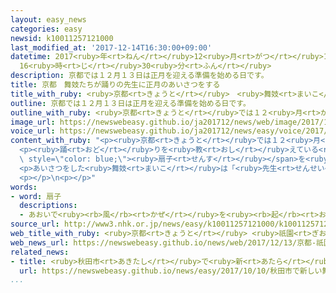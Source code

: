 ```yaml
---
layout: easy_news
categories: easy
newsid: k10011257121000
last_modified_at: '2017-12-14T16:30:00+09:00'
datetime: 2017<ruby>年<rt>ねん</rt></ruby>12<ruby>月<rt>がつ</rt></ruby>14<ruby>日<rt>にち</rt></ruby>
  16<ruby>時<rt>じ</rt></ruby>30<ruby>分<rt>ふん</rt></ruby>
description: 京都では１２月１３日は正月を迎える準備を始める日です。
title: 京都　舞妓たちが踊りの先生に正月のあいさつをする
title_with_ruby: <ruby>京都<rt>きょうと</rt></ruby>　<ruby>舞妓<rt>まいこ</rt></ruby>たちが<ruby>踊<rt>おど</rt></ruby>りの<ruby>先生<rt>せんせい</rt></ruby>に<ruby>正月<rt>しょうがつ</rt></ruby>のあいさつをする
outline: 京都では１２月１３日は正月を迎える準備を始める日です。
outline_with_ruby: <ruby>京都<rt>きょうと</rt></ruby>では１２<ruby>月<rt>がつ</rt></ruby>１３<ruby>日<rt>にち</rt></ruby>は<ruby>正月<rt>しょうがつ</rt></ruby>を<ruby>迎<rt>むか</rt></ruby>える<ruby>準備<rt>じゅんび</rt></ruby>を<ruby>始<rt>はじ</rt></ruby>める<ruby>日<rt>ひ</rt></ruby>です。
image_url: https://newswebeasy.github.io/ja201712/news/web/image/2017/12/13/K10011257121_1712131307_1712131352_01_02.jpg
voice_url: https://newswebeasy.github.io/ja201712/news/easy/voice/2017/12/14/k10011257121000.mp3
content_with_ruby: "<p><ruby>京都<rt>きょうと</rt></ruby>では１２<ruby>月<rt>がつ</rt></ruby>１３<ruby>日<rt>にち</rt></ruby>は<ruby>正月<rt>しょうがつ</rt></ruby>を<ruby>迎<rt>むか</rt></ruby>える<ruby>準備<rt>じゅんび</rt></ruby>を<ruby>始<rt>はじ</rt></ruby>める<ruby>日<rt>ひ</rt></ruby>です。<ruby>芸妓<rt>げいこ</rt></ruby>や<ruby>舞妓<rt>まいこ</rt></ruby>はこの<ruby>日<rt>ひ</rt></ruby>に、<ruby>踊<rt>おど</rt></ruby>りの<ruby>先生<rt>せんせい</rt></ruby>や<ruby>歌<rt>うた</rt></ruby>や<ruby>踊<rt>おど</rt></ruby>りを<ruby>見<rt>み</rt></ruby>せる<ruby>店<rt>みせ</rt></ruby>などへ<ruby>正月<rt>しょうがつ</rt></ruby>のあいさつに<ruby>行<rt>い</rt></ruby>く<ruby>習慣<rt>しゅうかん</rt></ruby>があります。</p>\n\
  <p><ruby>踊<rt>おど</rt></ruby>りを<ruby>教<rt>おし</rt></ruby>えている<ruby>井上<rt>いのうえ</rt></ruby><ruby>八千代<rt>やちよ</rt></ruby>さんの<ruby>所<rt>ところ</rt></ruby>へは、<ruby>芸妓<rt>げいこ</rt></ruby>や<ruby>舞妓<rt>まいこ</rt></ruby>が<ruby>着物<rt>きもの</rt></ruby>を<ruby>着<rt>き</rt></ruby>てあいさつに<ruby>来<rt>き</rt></ruby>ました。<ruby>芸妓<rt>げいこ</rt></ruby>や<ruby>舞妓<rt>まいこ</rt></ruby>は「おめでとうございます。これからもよろしくお<ruby>願<rt>ねが</rt></ruby>いします」とあいさつをしました。<ruby>井上<rt>いのうえ</rt></ruby>さんは「おめでとうございます。<ruby>頑張<rt>がんば</rt></ruby>ってくださいね」などと<ruby>言<rt>い</rt></ruby>って、お<ruby>祝<rt>いわ</rt></ruby>いの<span\
  \ style=\"color: blue;\"><ruby>扇子<rt>せんす</rt></ruby></span>を<ruby>渡<rt>わた</rt></ruby>しました。</p>\n\
  <p>あいさつをした<ruby>舞妓<rt>まいこ</rt></ruby>は「<ruby>先生<rt>せんせい</rt></ruby>の<ruby>言葉<rt>ことば</rt></ruby>を<ruby>聞<rt>き</rt></ruby>いて、<ruby>新<rt>あたら</rt></ruby>しい<ruby>気持<rt>きも</rt></ruby>ちで<ruby>来年<rt>らいねん</rt></ruby>も<ruby>頑張<rt>がんば</rt></ruby>ろうと<ruby>思<rt>おも</rt></ruby>いました」と<ruby>話<rt>はな</rt></ruby>していました。</p>\n\
  <p></p>\n<p></p>"
words:
- word: 扇子
  descriptions:
  - あおいで<ruby><rb>風</rb><rt>かぜ</rt></ruby>を<ruby><rb>起</rb><rt>お</rt></ruby>こすもので、<ruby><rb>折</rb><rt>お</rt></ruby>りたたむようにできている。おうぎ。すえひろ（がり）。
source_url: http://www3.nhk.or.jp/news/easy/k10011257121000/k10011257121000.html
web_title_with_ruby: <ruby>京都<rt>きょうと</rt></ruby> <ruby>祇園<rt>ぎおん</rt></ruby> <ruby>舞妓<rt>まいこ</rt></ruby>らが<ruby>年末<rt>ねんまつ</rt></ruby><ruby>恒例<rt>こうれい</rt></ruby>の<ruby>事始<rt>ことはじ</rt></ruby>め
web_news_url: https://newswebeasy.github.io/news/web/2017/12/13/京都-祇園-舞妓らが年末恒例の事始め
related_news:
- title: <ruby>秋田市<rt>あきたし</rt></ruby>で<ruby>新<rt>あたら</rt></ruby>しい<ruby>舞妓<rt>まいこ</rt></ruby>を<ruby>紹介<rt>しょうかい</rt></ruby>するイベント
  url: https://newswebeasy.github.io/news/easy/2017/10/10/秋田市で新しい舞妓を紹介するイベント
...
```

